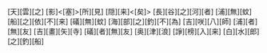 [天][雲][之] [影]<[塞]>[所][見] [隠][来]<[矣]> [長][谷][之][河][者] [浦][無][蚊] [船][之][依][不][来] [礒][無][蚊] [海][部][之][釣][不][為] [吉][咲][八][師] [浦][者][無][友] [吉][畫][矢][寺] [礒][者][無][友] [奥][津][浪] [諍][榜][入][来] [白][水][郎][之][釣][船]
